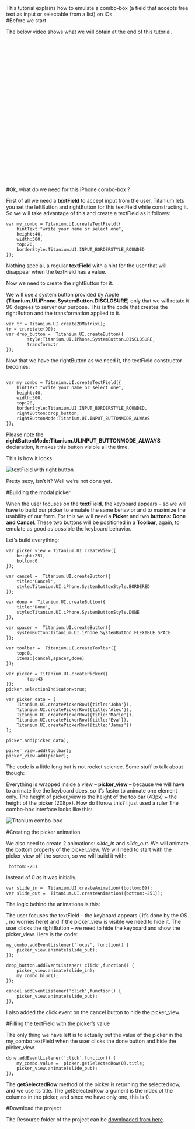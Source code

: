 <summary>
	This tutorial explains how to emulate a combo-box (a field that accepts free text as input or selectable from a list) on iOs.
</summary>
#Before we start 

The below video shows what we will obtain at the end of this tutorial.


<object width="600" height="385"><param name="movie" value="http://www.youtube.com/v/2H-w_hUQtPw?fs=1&amp;hl=en_US&amp;rel=0"></param><param name="allowFullScreen" value="true"></param><param name="allowscriptaccess" value="always"></param><embed src="http://www.youtube.com/v/2H-w_hUQtPw?fs=1&amp;hl=en_US&amp;rel=0" type="application/x-shockwave-flash" allowscriptaccess="always" allowfullscreen="true" width="600" height="385"></embed></object>

#Ok, what do we need for this iPhone combo-box ?

First of all we need a **textField** to accept input from the user. Titanium lets you set the leftButton and rightButton for this textField while constructing it. So we will take advantage of this and create a textField as it follows:
~~~
var my_combo = Titanium.UI.createTextField({
	hintText:"write your name or select one",
	height:40,
	width:300,
	top:20,
	borderStyle:Titanium.UI.INPUT_BORDERSTYLE_ROUNDED
});
~~~
Nothing special, a regular **textField** with a hint for the user that will disappear when the textField has a value.

Now we need to create the rightButton for it.

We will use a system button provided by Apple (**Titanium.UI.iPhone.SystemButton.DISCLOSURE**) only that we will rotate it 90 degrees to server our purpose. This is the code that creates the rightButton and the transformation applied to it.

~~~
var tr = Titanium.UI.create2DMatrix();
tr = tr.rotate(90);
var drop_button =  Titanium.UI.createButton({
		style:Titanium.UI.iPhone.SystemButton.DISCLOSURE,
		transform:tr
});
~~~ 

Now that we have the rightButton as we need it, the textField constructor becomes:
~~~ 

var my_combo = Titanium.UI.createTextField({
	hintText:"write your name or select one",
	height:40,
	width:300,
	top:20,
	borderStyle:Titanium.UI.INPUT_BORDERSTYLE_ROUNDED,
	rightButton:drop_button,
	rightButtonMode:Titanium.UI.INPUT_BUTTONMODE_ALWAYS
});
~~~ 

Please note the **rightButtonMode:Titanium.UI.INPUT_BUTTONMODE_ALWAYS** declaration, it makes this button visible all the time.

This is how it looks:

![textField with right button](http://farm6.static.flickr.com/5042/5210992121_3569d52338.jpg "The textField with right button set")

Pretty sexy, isn’t it? Well we’re not done yet.

#Building the modal picker

When the user focuses on the **textField**, the keyboard appears – so we will have to build our picker to emulate the same behavior and to maximize the usability of our form. For this we will need a **Picker** and two **buttons: Done and Cancel**. These two buttons will be positioned in a **Toolbar**, again, to emulate as good as possible the keyboard behavior.

Let’s build everything:
~~~
var picker_view = Titanium.UI.createView({
	height:251,
	bottom:0
});
 
var cancel =  Titanium.UI.createButton({
	title:'Cancel',
	style:Titanium.UI.iPhone.SystemButtonStyle.BORDERED
});
 
var done =  Titanium.UI.createButton({
	title:'Done',
	style:Titanium.UI.iPhone.SystemButtonStyle.DONE
});
 
var spacer =  Titanium.UI.createButton({
	systemButton:Titanium.UI.iPhone.SystemButton.FLEXIBLE_SPACE
});
 
var toolbar =  Titanium.UI.createToolbar({
	top:0,
	items:[cancel,spacer,done]
});
 
var picker = Titanium.UI.createPicker({
		top:43
});
picker.selectionIndicator=true;
 
var picker_data = [
	Titanium.UI.createPickerRow({title:'John'}),
	Titanium.UI.createPickerRow({title:'Alex'}),
	Titanium.UI.createPickerRow({title:'Marie'}),
	Titanium.UI.createPickerRow({title:'Eva'}),
	Titanium.UI.createPickerRow({title:'James'})
];
 
picker.add(picker_data);
 
picker_view.add(toolbar);
picker_view.add(picker);
~~~

The code is a little long but is not rocket science. Some stuff to talk about though:

Everything is wrapped inside a view – **picker_view** – because we will have to animate like the keyboard does, so it’s faster to animate one element only.
The height of picker_view is the height of the toolbar (43px) + the height of the picker (208px). How do I know this? I just used a ruler 
The combo-box interface looks like this:

![Titanium combo-box](http://farm5.static.flickr.com/4153/5210992051_21fc6bebb6.jpg "Titanium combo-box")

#Creating the picker animation

We also need to create 2 animations: *slide_in* and *slide_out*. We will animate the bottom property of the picker_view. We will need to start with the picker_view off the screen, so we will build it with:
~~~
 bottom:-251
~~~
instead of 0 as it was initially.
~~~
var slide_in =  Titanium.UI.createAnimation({bottom:0});
var slide_out =  Titanium.UI.createAnimation({bottom:-251});
~~~

The logic behind the animations is this:

The user focuses the textField – the keyboard appears ( it’s done by the OS , no worries here) and if the picker_view is visible we need to hide it.
The user clicks the rightButton – we need to hide the keyboard and show the picker_view.
Here is the code:

~~~
my_combo.addEventListener('focus', function() {
	picker_view.animate(slide_out);
});
 
drop_button.addEventListener('click',function() {
	picker_view.animate(slide_in);
	my_combo.blur();
});
 
cancel.addEventListener('click',function() {
	picker_view.animate(slide_out);
});
~~~
I also added the click event on the cancel button to hide the picker_view.

#Filling the textField with the picker’s value

The only thing we have left is to actually put the value of the picker in the my_combo textField when the user clicks the done button and hide the picker_view.
~~~
done.addEventListener('click',function() {
	my_combo.value =  picker.getSelectedRow(0).title;
	picker_view.animate(slide_out);
});
~~~

The **getSelectedRow** method of the picker is returning the selected row, and we use its title. The getSelectedRow argument is the index of the columns in the picker, and since we have only one, this is 0.

#Download the project

The Resource folder of the project can be [downloaded from here](http://cssgallery.info/wp-content/combobox_tutorial.zip).

